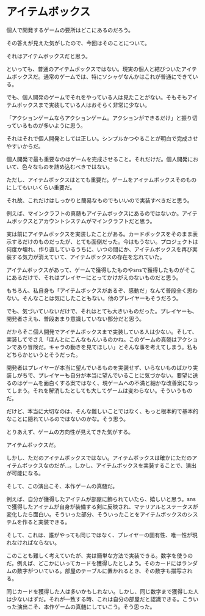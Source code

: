 # アイテムボックス

個人で開発するゲームの要所はどこにあるのだろう。

その答えが見えた気がしたので、今回はそのことについて。

それはアイテムボックスだと思う。

といっても、普通のアイテムボックスではない。現実の個人と結びついたアイテムボックスだ。通常のゲームでは、特にソシャゲなんかはこれが普通にできている。

でも、個人開発のゲームでそれをやっている人は見たことがない。そもそもアイテムボックスまで実装している人はおそらく非常に少ない。

「アクションゲームならアクションゲーム。アクションができるだけ」と振り切っているものが多いように思う。

それはそれで個人開発としては正しい。シンプルかつやることが明白で完成させやすいからだ。

個人開発で最も重要なのはゲームを完成させること。それだけだ。個人開発において、色々なものを詰め込むべきではない。

ただし、アイテムボックスはとても重要だ。ゲームをアイテムボックスそのものにしてもいいくらい重要だ。

それ故、これだけはしっかりと簡易なものでもいいので実装すべきだと思う。

例えば、マインクラフトの真髄もアイテムボックスにあるのではないか。アイテムボックスとアカウントシステムがマインクラフトだと思う。

実は前にアイテムボックスを実装したことがある。カードボックスをそのまま表示するだけのものだったが、とても面倒だった。今はもうない。プロジェクトは何度か壊れ、作り直しているうちに、いつの間にか、アイテムボックスを再び実装する気力が消えていて、アイテムボックスの存在を忘れていた。

アイテムボックスがあって、ゲームで獲得したものやsnsで獲得したものがそこにあるだけで、それはプレイヤーにとってかけがえのないものだと思う。

もちろん、私自身も「アイテムボックスがあるぞ、感動だ」なんて普段全く思わない。そんなことは気にしたこともない。他のプレイヤーもそうだろう。

でも、気づいていないだけで、それはとても大きいものだった。プレイヤーも、開発者さえも、普段あまり意識していない部分だと思う。

だからそこ個人開発でアイテムボックスまで実装している人は少ない。そして、実装してでさえ「ほんとにこんなもんいるのかね。このゲームの真髄はアクションであり冒険だ。キャラの動きを見てほしい」とそんな事を考えてしまう。私もどちらかというとそうだった。

開発者はプレイヤーが本当に望んでいるものを実装せず、いらないものばかり実装しがちで、プレイヤーも自分が本当に望んでいることに気づかない。要望に送るのはゲームを面白くする案ではなく、現ゲームへの不満と細かな改善案になってしまう。それを解消したとしても大してゲームは変わらない。そういうものだ。

だけど、本当に大切なのは、そんな難しいことではなく、もっと根本的で基本的なことに隠れているのではないのかな。そう思う。

とりあえず、ゲームの方向性が見えてきた気がする。

アイテムボックスだ。

しかし、ただのアイテムボックスではない。アイテムボックスは確かにただのアイテムボックスなのだが...。しかし、アイテムボックスを実装することで、演出が可能になる。

そして、この演出こそ、本作ゲームの真髄だ。

例えば、自分が獲得したアイテムが部屋に飾られていたら、嬉しいと思う。snsで獲得したアイテムが自身が装備する剣に反映され、マテリアルとステータスが変化したら面白い。そういった部分、そういったことをアイテムボックスのシステムを作ると実装できる。

そして、これは、誰がやっても同じではなく、プレイヤーの固有性、唯一性が現れなければならない。

このことも難しく考えていたが、実は簡単な方法で実装できる。数字を使うのだ。例えば、どこかにいってカードを獲得したとしよう。そのカードにはランダムの数字がついている。部屋のテーブルに置かれるとき、その数字も描写される。

同じカードを獲得した人は多いかもしれない。しかし、同じ数字まで獲得した人は少ないはずだ。それが一致する時、これは自分の部屋だと認識できる。こういった演出こそ、本作ゲームの真髄にしていこう。そう思った。
